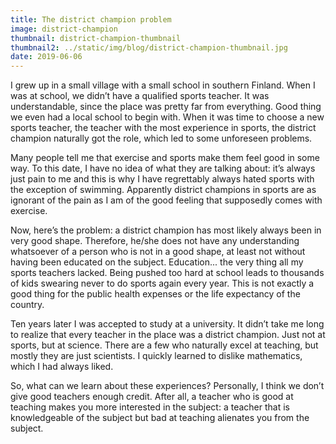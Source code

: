```yaml
---
title: The district champion problem
image: district-champion
thumbnail: district-champion-thumbnail
thumbnail2: ../static/img/blog/district-champion-thumbnail.jpg
date: 2019-06-06
---
```

I grew up in a small village with a small school in southern Finland. When I was at school, we didn’t have a qualified
sports teacher. It was understandable, since the place was pretty far from everything. Good thing we even had a local
school to begin with. When it was time to choose a new sports teacher, the teacher with the most experience in sports,
the district champion naturally got the role, which led to some unforeseen problems.

Many people tell me that exercise and sports make them feel good in some way. To this date, I have no idea of what they
are talking about: it’s always just pain to me and this is why I have regrettably always hated sports with the exception
of swimming. Apparently district champions in sports are as ignorant of the pain as I am of the good feeling that
supposedly comes with exercise.

Now, here’s the problem: a district champion has most likely always been in very good shape. Therefore, he/she does not
have any understanding whatsoever of a person who is not in a good shape, at least not without having been educated on
the subject. Education... the very thing all my sports teachers lacked. Being pushed too hard at school leads to
thousands of kids swearing never to do sports again every year. This is not exactly a good thing for the public health
expenses or the life expectancy of the country.

Ten years later I was accepted to study at a university. It didn’t take me long to realize that every teacher in the
place was a district champion. Just not at sports, but at science. There are a few who naturally excel at teaching, but
mostly they are just scientists. I quickly learned to dislike mathematics, which I had always liked.

So, what can we learn about these experiences? Personally, I think we don’t give good teachers enough credit. After all,
a teacher who is good at teaching makes you more interested in the subject: a teacher that is knowledgeable of the
subject but bad at teaching alienates you from the subject.
